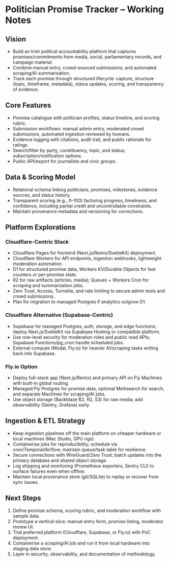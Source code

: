 # Politician Promise Tracker – Working Notes

## Vision
- Build an Irish political accountability platform that captures promises/commitments from media, social, parliamentary records, and campaign material.
- Combine manual entry, crowd-sourced submissions, and automated scraping/AI summarisation.
- Track each promise through structured lifecycle: capture, structure (topic, timeframe, metadata), status updates, scoring, and transparency of evidence.

## Core Features
- Promise catalogue with politician profiles, status timeline, and scoring rubric.
- Submission workflows: manual admin entry, moderated crowd submissions, automated ingestion reviewed by humans.
- Evidence logging with citations, audit trail, and public rationale for ratings.
- Search/filter by party, constituency, topic, and status; subscription/notification options.
- Public API/export for journalists and civic groups.

## Data & Scoring Model
- Relational schema linking politicians, promises, milestones, evidence sources, and status history.
- Transparent scoring (e.g., 0–100) factoring progress, timeliness, and confidence, including partial credit and uncontrollable constraints.
- Maintain provenance metadata and versioning for corrections.

## Platform Explorations

### Cloudflare-Centric Stack
- Cloudflare Pages for frontend (Next.js/Remix/SvelteKit) deployment.
- Cloudflare Workers for API endpoints, ingestion webhooks, lightweight moderation automation.
- D1 for structured promise data; Workers KV/Durable Objects for fast counters or per-promise state.
- R2 for raw artifacts (articles, media); Queues + Workers Cron for scraping and summarisation jobs.
- Zero Trust, Access, Turnstile, and rate limiting to secure admin tools and crowd submissions.
- Plan for migration to managed Postgres if analytics outgrow D1.

### Cloudflare Alternative (Supabase-Centric)
- Supabase for managed Postgres, auth, storage, and edge functions; deploy Next.js/SvelteKit via Supabase Hosting or compatible platform.
- Use row-level security for moderation roles and public read APIs; Supabase Functions/pg_cron handle scheduled jobs.
- External compute (Modal, Fly.io) for heavier AI/scraping tasks writing back into Supabase.

### Fly.io Option
- Deploy full-stack app (Next.js/Remix) and primary API on Fly Machines with built-in global routing.
- Managed Fly Postgres for promise data, optional Meilisearch for search, and separate Machines for scraping/AI jobs.
- Use object storage (Backblaze B2, R2, S3) for raw media; add observability (Sentry, Grafana) early.

## Ingestion & ETL Strategy
- Keep ingestion pipelines off the main platform on cheaper hardware or local machines (Mac Studio, GPU rigs).
- Containerise jobs for reproducibility; schedule via cron/Temporal/Airflow; maintain queue/task table for resilience.
- Secure connections with WireGuard/Zero Trust; batch updates into the primary database and shared object storage.
- Log shipping and monitoring (Prometheus exporters, Sentry CLI) to surface failures even when offline.
- Maintain local provenance store (git/SQLite) to replay or recover from sync issues.

## Next Steps
1. Define promise schema, scoring rubric, and moderation workflow with sample data.
2. Prototype a vertical slice: manual entry form, promise listing, moderator review UI.
3. Trial preferred platform (Cloudflare, Supabase, or Fly.io) with PoC deployment.
4. Containerise a scraping/AI job and run it from local hardware into staging data store.
5. Layer in security, observability, and documentation of methodology.

